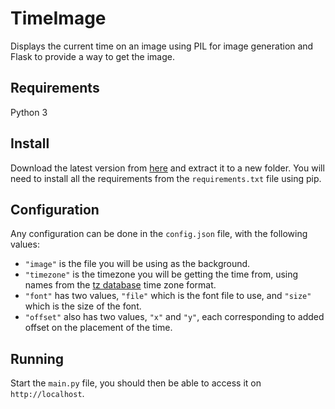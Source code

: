 # TimeImage
Displays the current time on an image using PIL for image generation and Flask to provide a way to get the image.
## Requirements
Python 3
## Install
Download the latest version from [here](https://github.com/Shoot/TimeImage/archive/master.zip) and extract it to a new folder. You will need to install all the requirements from the `requirements.txt` file using pip.
## Configuration
Any configuration can be done in the `config.json` file, with the following values:
- `"image"` is the file you will be using as the background.
- `"timezone"` is the timezone you will be getting the time from, using names from the [tz database](https://en.wikipedia.org/wiki/List_of_tz_database_time_zones) time zone format.
- `"font"` has two values, `"file"` which is the font file to use, and `"size"` which is the size of the font.
- `"offset"` also has two values, `"x"` and `"y"`, each corresponding to added offset on the placement of the time.
## Running
Start the `main.py` file, you should then be able to access it on `http://localhost`.
